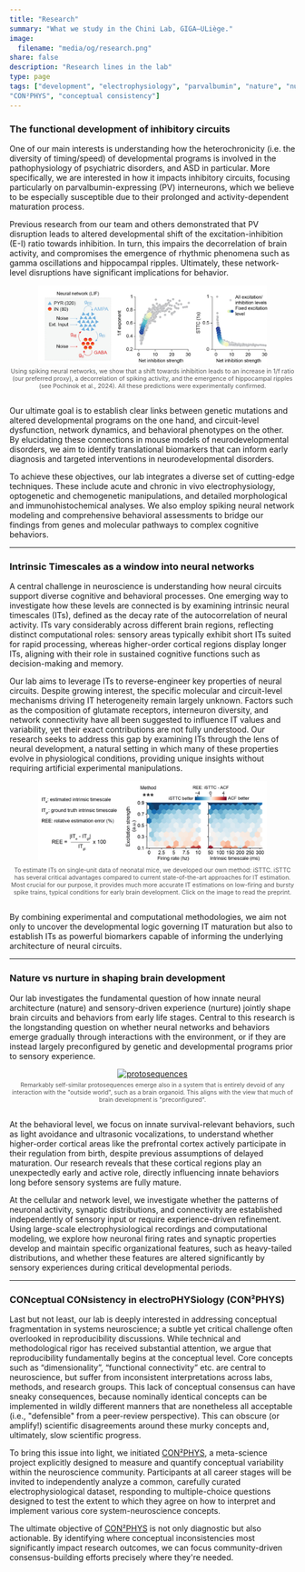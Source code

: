 ```yaml
---
title: "Research"
summary: "What we study in the Chini Lab, GIGA–ULiège."
image:
  filename: "media/og/research.png"
share: false
description: "Research lines in the lab"
type: page 
tags: ["development", "electrophysiology", "parvalbumin", "nature", "nurture", "neural circuits", "neural networks", "timescales", "modeling",
"CON²PHYS", "conceptual consistency"]
---
```


### The functional development of inhibitory circuits

One of our main interests is understanding how the heterochronicity (i.e. the diversity of timing/speed) of developmental programs is involved in the pathophysiology of psychiatric
disorders, and ASD in particular. More specifically, we are interested in how it impacts inhibitory circuits, focusing particularly on parvalbumin-expressing (PV) interneurons, which we 
believe to be especially susceptible due to their prolonged and activity-dependent maturation process. 

Previous research from our team and others demonstrated that PV disruption leads to altered developmental shift of the excitation-inhibition (E-I) ratio towards inhibition. 
In turn, this impairs the decorrelation of brain activity, and compromises the emergence of rhythmic phenomena such as gamma oscillations and hippocampal ripples. 
Ultimately, these network-level disruptions have significant implications for behavior.

<div style="text-align:center; margin-bottom: 2em;">
  <a href="https://elifesciences.org/articles/78811" target="_blank">
    <img src="1f-decorr-nn.png" alt="Computational model: inhibition and decorrelation" style="max-width:80%">
  </a>
  <div style="font-size:0.75em; margin-top:0.5em;">
    <span style="font-size:1em; color:#555;">
      Using spiking neural networks, we show that a shift towards inhibition leads to an increase in 1/f ratio (our preferred proxy), a decorrelation of spiking activity, and the 
	  emergence of hippocampal ripples (see Pochinok et al., 2024). All these predictions were experimentally confirmed.<br>
    </span>
  </div>
</div>



Our ultimate goal is to establish clear links between genetic mutations and altered developmental programs on the one hand, and circuit-level dysfunction, network dynamics, and behavioral phenotypes on the other. 
By elucidating these connections in mouse models of neurodevelopmental disorders, we aim to identify translational biomarkers that can inform early diagnosis and targeted interventions in neurodevelopmental disorders.

To achieve these objectives, our lab integrates a diverse set of cutting-edge techniques. These include acute and chronic in vivo electrophysiology, optogenetic and chemogenetic manipulations, 
and detailed morphological and immunohistochemical analyses. We also employ spiking neural network modeling and comprehensive behavioral assessments to bridge our findings from genes and molecular pathways to complex cognitive behaviors. 

---

### Intrinsic Timescales as a window into neural networks

A central challenge in neuroscience is understanding how neural circuits support diverse cognitive and behavioral processes. 
One emerging way to investigate how these levels are connected is by examining intrinsic neural timescales (ITs), defined as the decay rate of the autocorrelation of neural activity.
ITs vary considerably across different brain regions, reflecting distinct computational roles: sensory areas typically exhibit short ITs suited for rapid processing, 
whereas higher-order cortical regions display longer ITs, aligning with their role in sustained cognitive functions such as decision-making and memory.

Our lab aims to leverage ITs to reverse-engineer key properties of neural circuits. Despite growing interest, the specific molecular and circuit-level mechanisms driving IT heterogeneity remain largely unknown. 
Factors such as the composition of glutamate receptors, interneuron diversity, and network connectivity have all been suggested to influence IT values and variability, yet their exact contributions are not fully understood. 
Our research seeks to address this gap by examining ITs through the lens of neural development, a natural setting in which many of these properties evolve in physiological conditions, 
providing unique insights without requiring artificial experimental manipulations.

<div style="text-align:center; margin-bottom: 2em;">
  <a href="https://www.biorxiv.org/content/10.1101/2025.08.01.668071v1" target="_blank">
    <img src="isttc.png" alt="isttc" style="max-width:80%">
  </a>
  <div style="font-size:0.75em; margin-top:0.5em;">
    <span style="font-size:1em; color:#555;">
      To estimate ITs on single-unit data of neonatal mice, we developed our own method: iSTTC. iSTTC has several critical advantages compared to current state-of-the-art approaches
	  for IT estimation. Most crucial for our purpose, it provides much more accurate IT estimations on low-firing and bursty spike trains, typical conditions for early brain development.
	  Click on the image to read the preprint.<br>
    </span>
  </div>
</div>

By combining experimental and computational methodologies, we aim not only to uncover the developmental logic governing IT maturation but also to establish ITs as powerful biomarkers capable of informing 
the underlying architecture of neural circuits.

---

### Nature vs nurture in shaping brain development

Our lab investigates the fundamental question of how innate neural architecture (nature) and sensory-driven experience (nurture) jointly shape brain circuits and behaviors from early life stages. 
Central to this research is the longstanding question on whether neural networks and behaviors emerge gradually through interactions with the environment, 
or if they are instead largely preconfigured by genetic and developmental programs prior to sensory experience.

<div style="text-align:center; margin-bottom: 2em;">
  <a href="https://www.biorxiv.org/content/10.1101/2023.12.29.573646v2" target="_blank">
    <img src="protosequences.png" alt="protosequences" style="max-width:80%">
  </a>
  <div style="font-size:0.75em; margin-top:0.5em;">
    <span style="font-size:1em; color:#555;">
      Remarkably self-similar protosequences emerge also in a system that is entirely devoid of any interaction with the "outside world", such as a brain organoid.
	  This aligns with the view that much of brain development is "preconfigured".<br>
    </span>
  </div>
</div>

At the behavioral level, we focus on innate survival-relevant behaviors, such as light avoidance and ultrasonic vocalizations, to understand whether higher-order cortical areas like the prefrontal cortex 
actively participate in their regulation from birth, despite previous assumptions of delayed maturation. Our research reveals that these cortical regions play an unexpectedly early and active role, 
directly influencing innate behaviors long before sensory systems are fully mature.

At the cellular and network level, we investigate whether the patterns of neuronal activity, synaptic distributions, and connectivity are established independently of sensory input or require experience-driven refinement. 
Using large-scale electrophysiological recordings and computational modeling, we explore how neuronal firing rates and synaptic properties develop and maintain specific organizational features, such as heavy-tailed distributions, 
and whether these features are altered significantly by sensory experiences during critical developmental periods.

---

### CONceptual CONsistency in electroPHYSiology (CON²PHYS)

Last but not least, our lab is deeply interested in addressing conceptual fragmentation in systems neuroscience; a subtle yet critical challenge often overlooked in reproducibility discussions. 
While technical and methodological rigor has received substantial attention, we argue that reproducibility fundamentally begins at the conceptual level. 
Core concepts such as “dimensionality”, “functional connectivity” etc. are central to neuroscience, but suffer from inconsistent interpretations across labs, methods, and research groups. 
This lack of conceptual consensus can have sneaky consequences, because nominally identical concepts can be implemented in wildly different manners that are 
nonetheless all acceptable (i.e., "defensible" from a peer-review perspective). This can obscure (or amplify!) scientific disagreements around these murky concepts and, 
ultimately, slow scientific progress.

To bring this issue into light, we initiated [CON²PHYS](https://gin.g-node.org/mchini/CON2PHYS), a meta-science project explicitly designed to measure and quantify conceptual variability within the neuroscience community. 
Participants at all career stages will be invited to independently analyze a common, carefully curated electrophysiological dataset, responding to multiple-choice questions designed to test the extent to which 
they agree on how to interpret and implement various core system-neuroscience concepts. 

The ultimate objective of [CON²PHYS](https://gin.g-node.org/mchini/CON2PHYS) is not only diagnostic but also actionable. By identifying where conceptual inconsistencies most significantly impact research outcomes, 
we can focus community-driven consensus-building efforts precisely where they're needed.
